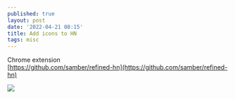 ```yaml
---
published: true
layout: post
date: '2022-04-21 08:15'
title: Add icons to HN
tags: misc 
---
```

Chrome extension  
[https://github.com/samber/refined-hn](https://github.com/samber/refined-hn)

![](https://i.imgur.com/Utjk88c.png)
